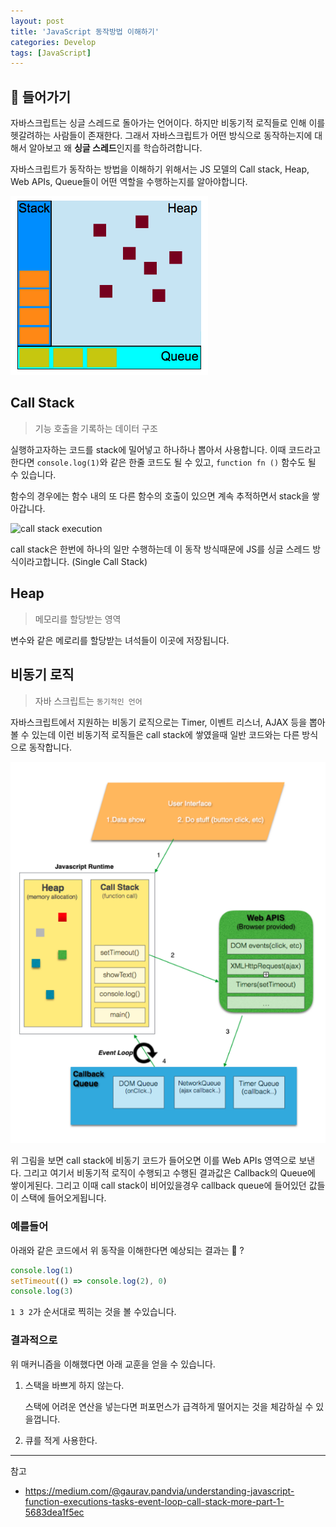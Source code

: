 ```yaml
---
layout: post
title: 'JavaScript 동작방법 이해하기'
categories: Develop
tags: [JavaScript]
---
```


## 📖 들어가기

자바스크립트는 싱글 스레드로 돌아가는 언어이다. 하지만 비동기적 로직들로 인해 이를 헷갈려하는 사람들이 존재한다. 그래서 자바스크립트가 어떤 방식으로 동작하는지에 대해서 알아보고 왜 **싱글 스레드**인지를 학습하려합니다.

자바스크립트가 동작하는 방법을 이해하기 위해서는 JS 모델의 Call stack, Heap, Web APIs, Queue들이 어떤 역할을 수행하는지를 알아야합니다. <br>

![js model](/assets/posts/javascript-executions/js_model.png)

## Call Stack

> 기능 호출을 기록하는 데이터 구조

실행하고자하는 코드를 stack에 밀어넣고 하나하나 뽑아서 사용합니다.
이때 코드라고한다면 `console.log(1)`와 같은 한줄 코드도 될 수 있고, `function fn ()` 함수도 될 수 있습니다.

함수의 경우에는 함수 내의 또 다른 함수의 호출이 있으면 계속 추적하면서 stack을 쌓아갑니다.

![call stack execution](https://miro.medium.com/max/600/1*E3zTWtEOiDWw7d0n7Vp-mA.gif)

call stack은 한번에 하나의 일만 수행하는데 이 동작 방식때문에 JS를 싱글 스레드 방식이라고합니다. (Single Call Stack)

## Heap

> 메모리를 할당받는 영역

변수와 같은 메로리를 할당받는 녀석들이 이곳에 저장됩니다.

## 비동기 로직

> 자바 스크립트는 `동기적인 언어`

자바스크립트에서 지원하는 비동기 로직으로는 Timer, 이벤트 리스너, AJAX 등을 뽑아볼 수 있는데 이런 비동기적 로직들은 call stack에 쌓였을때 일반 코드와는 다른 방식으로 동작합니다.<br>

![javascript event loop](/assets/posts/javascript-executions/javascript_event_loop.png)

위 그림을 보면 call stack에 비동기 코드가 들어오면 이를 Web APIs 영역으로 보낸다. 그리고 여기서 비동기적 로직이 수행되고 수행된 결과값은 Callback의 Queue에 쌓이게된다. 그리고 이때 call stack이 비어있을경우 callback queue에 들어있던 값들이 스택에 들어오게됩니다.

### 예를들어

아래와 같은 코드에서 위 동작을 이해한다면 예상되는 결과는 🧐 ?

```js
console.log(1)
setTimeout(() => console.log(2), 0)
console.log(3)
```

`1 3 2`가 순서대로 찍히는 것을 볼 수있습니다.

### 결과적으로

위 매커니즘을 이해했다면 아래 교훈을 얻을 수 있습니다.

1. 스택을 바쁘게 하지 않는다.

   스택에 어려운 연산을 넣는다면 퍼포먼스가 급격하게 떨어지는 것을 체감하실 수 있을껍니다.

2. 큐를 적게 사용한다.

---

참고

- <https://medium.com/@gaurav.pandvia/understanding-javascript-function-executions-tasks-event-loop-call-stack-more-part-1-5683dea1f5ec>
